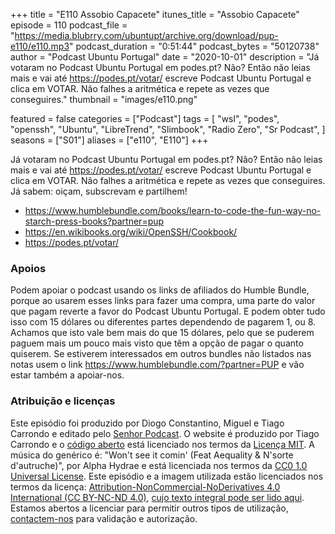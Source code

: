 +++
title = "E110 Assobio Capacete"
itunes_title = "Assobio Capacete"
episode = 110
podcast_file = "https://media.blubrry.com/ubuntupt/archive.org/download/pup-e110/e110.mp3"
podcast_duration = "0:51:44"
podcast_bytes = "50120738"
author = "Podcast Ubuntu Portugal"
date = "2020-10-01"
description = "Já votaram no Podcast Ubuntu Portugal em podes.pt? Não? Então não leias mais e vai até https://podes.pt/votar/ escreve Podcast Ubuntu Portugal e clica em VOTAR. Não falhes a aritmética e repete as vezes que conseguires."
thumbnail = "images/e110.png"

featured = false
categories = ["Podcast"]
tags = [
  "wsl",
  "podes",
  "openssh",
  "Ubuntu",
  "LibreTrend",
  "Slimbook",
  "Radio Zero",
  "Sr Podcast",
]
seasons = ["S01"]
aliases = ["e110", "E110"]
+++

Já votaram no Podcast Ubuntu Portugal em podes.pt? Não? Então não leias mais e vai até https://podes.pt/votar/ escreve Podcast Ubuntu Portugal e clica em VOTAR. Não falhes a aritmética e repete as vezes que conseguires.
Já sabem: oiçam, subscrevam e partilhem!

* https://www.humblebundle.com/books/learn-to-code-the-fun-way-no-starch-press-books?partner=pup
* https://en.wikibooks.org/wiki/OpenSSH/Cookbook/
* https://podes.pt/votar/


### Apoios
Podem apoiar o podcast usando os links de afiliados do Humble Bundle, porque ao usarem esses links para fazer uma compra, uma parte do valor que pagam reverte a favor do Podcast Ubuntu Portugal.
E podem obter tudo isso com 15 dólares ou diferentes partes dependendo de pagarem 1, ou 8.
Achamos que isto vale bem mais do que 15 dólares, pelo que se puderem paguem mais um pouco mais visto que têm a opção de pagar o quanto quiserem.
Se estiverem interessados em outros bundles não listados nas notas usem o link https://www.humblebundle.com/?partner=PUP e vão estar também a apoiar-nos.

### Atribuição e licenças
Este episódio foi produzido por Diogo Constantino, Miguel e Tiago Carrondo e editado pelo [Senhor Podcast](https://senhorpodcast.pt/).
O website é produzido por Tiago Carrondo e o [código aberto](https://gitlab.com/podcastubuntuportugal/website) está licenciado nos termos da [Licença MIT](https://gitlab.com/podcastubuntuportugal/website/main/LICENSE).
A música do genérico é: "Won't see it comin' (Feat Aequality & N'sorte d'autruche)", por Alpha Hydrae e está licenciada nos termos da [CC0 1.0 Universal License](https://creativecommons.org/publicdomain/zero/1.0/).
Este episódio e a imagem utilizada estão licenciados nos termos da licença: [Attribution-NonCommercial-NoDerivatives 4.0 International (CC BY-NC-ND 4.0)](https://creativecommons.org/licenses/by-nc-nd/4.0/), [cujo texto integral pode ser lido aqui](https://creativecommons.org/licenses/by-nc-nd/4.0/legalcode). Estamos abertos a licenciar para permitir outros tipos de utilização, [contactem-nos](https://podcastubuntuportugal.org/contactos) para validação e autorização.

